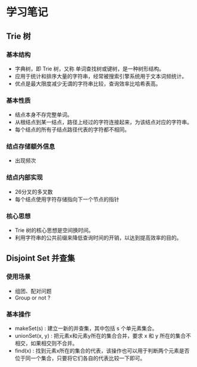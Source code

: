 # 学习笔记

## Trie 树

### 基本结构

* 字典树，即 Trie 树，又称 单词查找树或键树，是一种树形结构。
* 应用于统计和排序大量的字符串，经常被搜索引擎系统用于文本词频统计。
* 优点是最大限度减少无谓的字符串比较，查询效率比哈希表高。

### 基本性质

* 结点本身不存完整单词。
* 从根结点到某一结点，路径上经过的字符连接起来，为该结点对应的字符串。
* 每个结点的所有子结点路径代表的字符都不相同。

### 结点存储额外信息

* 出现频次

### 结点内部实现

* 26分叉的多叉数
* 每个结点使用字符存储指向下一个节点的指针

### 核心思想

* Trie 树的核心思想是空间换时间。
* 利用字符串的公共前缀来降低查询时间的开销，以达到提高效率的目的。

## Disjoint Set 并查集

### 使用场景

* 组团、配对问题
* Group or not ?

### 基本操作

* makeSet(s) : 建立一新的并查集，其中包括 s 个单元素集合。
* unionSet(x, y) : 把元素x和元素y所在的集合合并，要求 x 和 y 所在的集合不相交，如果相交则不合并。
* find(x) : 找到元素x所在的集合的代表，该操作也可以用于判断两个元素是否位于同一个集合，只要将它们各自的代表比较一下即可。
